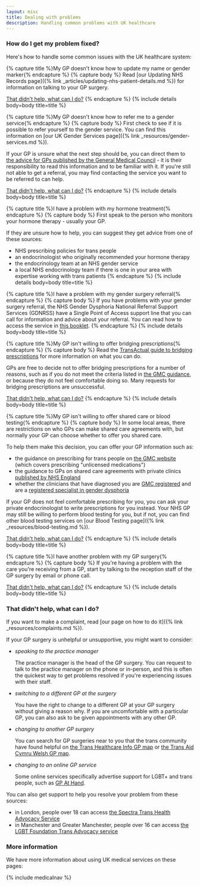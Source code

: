 ```yaml
---
layout: misc
title: Dealing with problems
description: Handling common problems with UK healthcare
---
```


### How do I get my problem fixed?

Here's how to handle some common issues with the UK healthcare system:

{% capture title %}My GP doesn't know how to update my name or gender marker{% endcapture %}
{% capture body %}
Read [our Updating NHS Records page]({% link _articles/updating-nhs-patient-details.md %}) for information on talking to your GP surgery.

<a href="#that-didnt-help-what-can-i-do">That didn't help, what can I do?</a>
{% endcapture %}
{% include details body=body title=title %}    

{% capture title %}My GP doesn't know how to refer me to a gender service{% endcapture %}
{% capture body %}
First check to see if it is possible to refer yourself to the gender service. You can find this information on [our UK Gender Services page]({% link _resources/gender-services.md %}).

If your GP is unsure what the next step should be, you can direct them to [the advice for GPs published by the General Medical Council](https://www.gmc-uk.org/ethical-guidance/ethical-hub/trans-healthcare#mental-health-and-bridging-prescriptions) - it is their responsibility to read this information and to be familiar with it. If you're still not able to get a referral, you may find contacting the service you want to be referred to can help.

<a href="#that-didnt-help-what-can-i-do">That didn't help, what can I do?</a>
{% endcapture %}
{% include details body=body title=title %}    

{% capture title %}I have a problem with my hormone treatment{% endcapture %}
{% capture body %}
First speak to the person who monitors your hormone therapy - usually your GP. 

If they are unsure how to help, you can suggest they get advice from one of these sources:

- NHS prescribing policies for trans people
- an endocrinologist who originally recommended your hormone therapy
- the endocrinology team at an NHS gender service
- a local NHS endocrinology team if there is one in your area with expertise working with trans patients
{% endcapture %}
{% include details body=body title=title %}    

{% capture title %}I have a problem with my gender surgery referral{% endcapture %}
{% capture body %}
If you have problems with your gender surgery referral, the NHS Gender Dysphoria National Referral Support Services (GDNRSS) have a Single Point of Access support line that you can call for information and advice about your referral. You can read how to access the service in [this booklet](https://cavuhb.nhs.wales/files/specialised-medicine/welsh-gender-service/v2-gender-dysphoria-about-us-booklet-pdf/).
{% endcapture %}
{% include details body=body title=title %}    

{% capture title %}My GP isn't willing to offer bridging prescriptions{% endcapture %}
{% capture body %}
Read the [TransActual guide to bridging prescriptions](https://www.transactual.org.uk/bridging-prescriptions) for more information on what you can do.

GPs are free to decide not to offer bridging prescriptions for a number of reasons, such as if you do not meet the criteria listed in [the GMC guidance](https://www.gmc-uk.org/ethical-guidance/ethical-hub/trans-healthcare#Mental%20health%20and%20bridging%20prescriptions), or because they do not feel comfortable doing so. Many requests for bridging prescriptions are unsuccessful.

<a href="#that-didnt-help-what-can-i-do">That didn't help, what can I do?</a>
{% endcapture %}
{% include details body=body title=title %}    

{% capture title %}My GP isn't willing to offer shared care or blood testing{% endcapture %}
{% capture body %}
In some local areas, there are restrictions on who GPs can make shared care agreements with, but normally your GP can choose whether to offer you shared care. 

To help them make this decision, you can offer your GP information such as:

- the guidance on prescribing for trans people on [the GMC website](https://www.gmc-uk.org/ethical-guidance/ethical-hub/trans-healthcare#Prescribing) (which covers prescribing "unlicensed medications")
- the guidance to GPs on shared care agreements with private clinics [published by NHS England](https://www.dpt.nhs.uk/download/VjSSV5TQVv)
- whether the clinicians that have diagnosed you are [GMC registered](https://www.gmc-uk.org/registration-and-licensing/the-medical-register) and are a [registered specialist in gender dysphoria](https://www.gov.uk/government/publications/gender-recognition-certificate-list-of-medical-practitioners-in-gender-dysphoria/doctors-and-psychologists-specialising-in-gender-dysphoria)

If your GP does not feel comfortable prescribing for you, you can ask your private endocrinologist to write prescriptions for you instead. Your NHS GP may still be willing to perform blood testing for you, but if not, you can find other blood testing services on [our Blood Testing page]({% link _resources/blood-testing.md %}).

<a href="#that-didnt-help-what-can-i-do">That didn't help, what can I do?</a>
{% endcapture %}
{% include details body=body title=title %}    

{% capture title %}I have another problem with my GP surgery{% endcapture %}
{% capture body %}
If you're having a problem with the care you're receiving from a GP, start by talking to the reception staff of the GP surgery by email or phone call.

<a href="#that-didnt-help-what-can-i-do">That didn't help, what can I do?</a>
{% endcapture %}
{% include details body=body title=title %}    

### That didn't help, what can I do?

If you want to make a complaint, read [our page on how to do it]({% link _resources/complaints.md %}).

If your GP surgery is unhelpful or unsupportive, you might want to consider:

- *speaking to the practice manager*

    The practice manager is the head of the GP surgery. You can request to talk to the practice manager on the phone or in-person, and this is often the quickest way to get problems resolved if you're experiencing issues with their staff.

- *switching to a different GP at the surgery*

    You have the right to change to a different GP at your GP surgery without giving a reason why. If you are uncomfortable with a particular GP, you can also ask to be given appointments with any other GP.

- *changing to another GP surgery*

    You can search for GP surgeries near to you that the trans community have found helpful on [the Trans Healthcare Info GP map](https://www.transhealthcareintel.com/trans-friendly-gps) or [the Trans Aid Cymru Welsh GP map](https://transaid.cymru/our-projects/#gpmap).

- *changing to an online GP service*

    Some online services specifically advertise support for LGBT+ and trans people, such as [GP At Hand](https://www.babylonhealth.com/en-gb/lgbtq).

You can also get support to help you resolve your problem from these sources:

- in London, people over 18 can access [the Spectra Trans Health Advocacy Service](https://spectra-london.org.uk/trans-services/trans-health-advocacy/)
- in Manchester and Greater Manchester, people over 16 can access [the LGBT Foundation Trans Advocacy service](http://lgbt.foundation/how-we-can-help-you/trans-advocacy)

### More information

We have more information about using UK medical services on these pages:

{% include medicalnav %}
